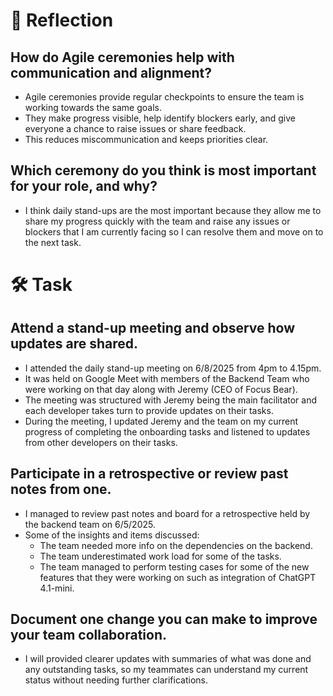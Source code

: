 # 📝 Reflection

## How do Agile ceremonies help with communication and alignment?
- Agile ceremonies provide regular checkpoints to ensure the team is working towards the same goals. 
- They make progress visible, help identify blockers early, and give everyone a chance to raise issues or share feedback. 
- This reduces miscommunication and keeps priorities clear.

## Which ceremony do you think is most important for your role, and why?
- I think daily stand-ups are the most important because they allow me to share my progress quickly with the team and raise any issues or blockers that I am currently facing so I can resolve them and move on to the next task.

# 🛠️ Task

## Attend a stand-up meeting and observe how updates are shared.
- I attended the daily stand-up meeting on 6/8/2025 from 4pm to 4.15pm. 
- It was held on Google Meet with members of the Backend Team who were working on that day along with Jeremy (CEO of Focus Bear).
- The meeting was structured with Jeremy being the main facilitator and each developer takes turn to provide updates on their tasks.
- During the meeting, I updated Jeremy and the team on my current progress of completing the onboarding tasks and listened to updates from other developers on their tasks. 

## Participate in a retrospective or review past notes from one.
- I managed to review past notes and board for a retrospective held by the backend team on 6/5/2025.
- Some of the insights and items discussed:
    - The team needed more info on the dependencies on the backend.
    - The team underestimated work load for some of the tasks.
    - The team managed to perform testing cases for some of the new features that they were working on such as integration of ChatGPT 4.1-mini.

## Document one change you can make to improve your team collaboration.
- I will provided clearer updates with summaries of what was done and any outstanding tasks, so my teammates can understand my current status without needing further clarifications.